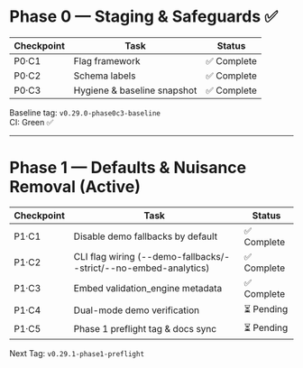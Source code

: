# Phase 0 — Staging & Safeguards ✅

| Checkpoint | Task | Status |
|-------------|------|--------|
| P0·C1 | Flag framework | ✅ Complete |
| P0·C2 | Schema labels | ✅ Complete |
| P0·C3 | Hygiene & baseline snapshot | ✅ Complete |

Baseline tag: `v0.29.0-phase0c3-baseline`  
CI: Green ✅

---

# Phase 1 — Defaults & Nuisance Removal (Active)

| Checkpoint | Task | Status |
|-------------|------|--------|
| P1·C1 | Disable demo fallbacks by default | ✅ Complete |
| P1·C2 | CLI flag wiring (--demo-fallbacks/--strict/--no-embed-analytics) | ✅ Complete |
| P1·C3 | Embed validation_engine metadata | ✅ Complete |
| P1·C4 | Dual-mode demo verification | ⏳ Pending |
| P1·C5 | Phase 1 preflight tag & docs sync | ⏳ Pending |

Next Tag: `v0.29.1-phase1-preflight`
